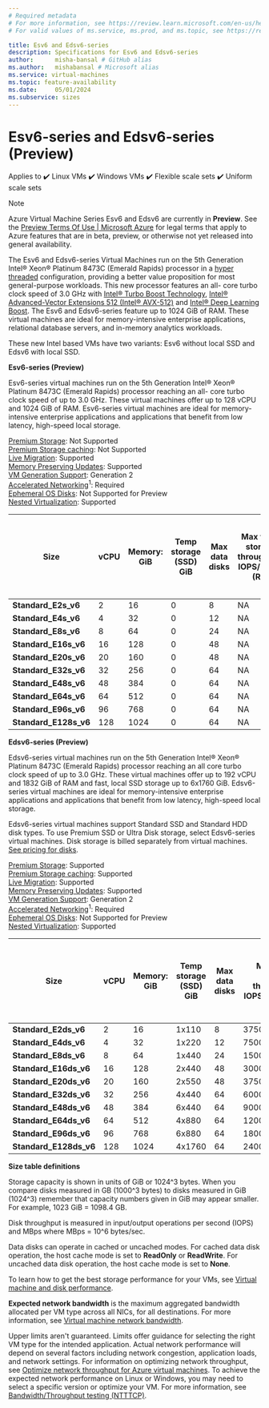 ```yaml
---
# Required metadata
# For more information, see https://review.learn.microsoft.com/en-us/help/platform/learn-editor-add-metadata?branch=main
# For valid values of ms.service, ms.prod, and ms.topic, see https://review.learn.microsoft.com/en-us/help/platform/metadata-taxonomies?branch=main

title: Esv6 and Edsv6-series
description: Specifications for Esv6 and Edsv6-series
author:      misha-bansal # GitHub alias
ms.author:   mishabansal # Microsoft alias
ms.service: virtual-machines
ms.topic: feature-availability
ms.date:     05/01/2024
ms.subservice: sizes
---
```


# Esv6-series and Edsv6-series (Preview)

Applies to ✔️ Linux VMs ✔️ Windows VMs ✔️ Flexible scale sets ✔️ Uniform scale sets 

>[!NOTE]
>Azure Virtual Machine Series Esv6 and Edsv6 are currently in **Preview**. See the [Preview Terms Of Use | Microsoft Azure](https://azure.microsoft.com/en-us/support/legal/preview-supplemental-terms/) for legal terms that apply to Azure features that are in beta, preview, or otherwise not yet released into general availability. 

The Esv6 and Edsv6-series Virtual Machines run on the 5th Generation Intel® Xeon® Platinum 8473C (Emerald Rapids) processor in a [hyper threaded](https://www.intel.com/content/www/us/en/architecture-and-technology/hyper-threading/hyper-threading-technology.html) configuration, providing a better value proposition for most general-purpose workloads. This new processor features an all- core turbo clock speed of 3.0 GHz with [Intel® Turbo Boost Technology](https://www.intel.com/content/www/us/en/architecture-and-technology/turbo-boost/turbo-boost-technology.html), [Intel® Advanced-Vector Extensions 512 (Intel® AVX-512)](https://www.intel.com/content/www/us/en/architecture-and-technology/avx-512-overview.html) and [Intel® Deep Learning Boost](https://software.intel.com/content/www/us/en/develop/topics/ai/deep-learning-boost.html). The Esv6 and Edsv6-series feature up to 1024 GiB of RAM. These virtual machines are ideal for memory-intensive enterprise applications, relational database servers, and in-memory analytics workloads. 

These new Intel based VMs have two variants: Esv6 without local SSD and Edsv6 with local SSD.

**Esv6-series (Preview)**

Esv6-series virtual machines run on the 5th Generation Intel® Xeon® Platinum 8473C (Emerald Rapids) processor reaching an all- core turbo clock speed of up to 3.0 GHz. These virtual machines offer up to 128 vCPU and 1024 GiB of RAM. Esv6-series virtual machines are ideal for memory-intensive enterprise applications and applications that benefit from low latency, high-speed local storage.

[Premium Storage](https://learn.microsoft.com/en-us/azure/virtual-machines/premium-storage-performance): Not Supported<br>[Premium Storage caching](https://learn.microsoft.com/en-us/azure/virtual-machines/premium-storage-performance): Not Supported<br>[Live Migration](https://learn.microsoft.com/en-us/azure/virtual-machines/maintenance-and-updates): Supported<br>[Memory Preserving Updates](https://learn.microsoft.com/en-us/azure/virtual-machines/maintenance-and-updates): Supported<br>[VM Generation Support](https://learn.microsoft.com/en-us/azure/virtual-machines/generation-2): Generation 2<br>[Accelerated Networking](https://learn.microsoft.com/en-us/azure/virtual-network/create-vm-accelerated-networking-cli)<sup>1</sup>: Required<br>[Ephemeral OS Disks](https://learn.microsoft.com/en-us/azure/virtual-machines/ephemeral-os-disks): Not Supported for Preview<br>[Nested Virtualization](https://learn.microsoft.com/en-us/virtualization/hyper-v-on-windows/user-guide/nested-virtualization): Supported

| **Size** | **vCPU** | **Memory: GiB** | **Temp storage (SSD) GiB** | **Max data disks** | **Max temp storage throughput: IOPS/MBPS (RR)** | **Max temp storage throughput:  IOPS/MBPS (RW)** | **Max** **uncached Premium SSD and Standard SSD/HDD disk throughput: IOPS/MBps** | **Max burst** **uncached Premium SSD and Standard SSD/HDD disk throughput: IOPS/MBps** | **Max** **uncached Ultra Disk and Premium SSD V2 disk throughput: IOPS/MBps** | **Max burst** **uncached Ultra Disk and Premium SSD V2 disk throughput: IOPS/MBps** | **Max NICs** | **Network bandwidth** |
|---|---|---|---|---|---|---|---|---|---|---|---|---|
| **Standard_E2s_v6** | 2 | 16 | 0 | 8 | NA | NA | 3750/106 | 40000/1250 | 4167/124 | 44444/1463 | 2 | 12500 |
| **Standard_E4s_v6** | 4 | 32 | 0 | 12 | NA | NA | 6400/212 | 40000/1250 | 8333/248 | 52083/1463 | 2 | 12500 |
| **Standard_E8s_v6** | 8 | 64 | 0 | 24 | NA | NA | 12800/424 | 40000/1250 | 16667/496 | 52083/1463 | 4 | 12500 |
| **Standard_E16s_v6** | 16 | 128 | 0 | 48 | NA | NA | 25600/848 | 40000/1250 | 33333/992 | 52083/1463 | 8 | 12500 |
| **Standard_E20s_v6** | 20 | 160 | 0 | 48 | NA | NA | 32000/1060 | 64000/1600 | 41667/1240 | 83333/1872 | 8 | 12500 |
| **Standard_E32s_v6** | 32 | 256 | 0 | 64 | NA | NA | 51200/1696 | 80000/1696 | 66667/1984 | 104167/1984 | 8 | 16000 |
| **Standard_E48s_v6** | 48 | 384 | 0 | 64 | NA | NA | 76800/2544 | 80000/2544 | 100000/2976 | 104167/2976 | 8 | 24000 |
| **Standard_E64s_v6** | 64 | 512 | 0 | 64 | NA | NA | 102400/3392 | 102400/3392 | 133333/3969 | 133333/3969 | 8 | 30000 |
| **Standard_E96s_v6** | 96 | 768 | 0 | 64 | NA | NA | 153600/5088 | 153600/5088 | 200000/5953 | 200000/5953 | 8 | 41000 |
| **Standard_E128s_v6** | 128 | 1024 | 0 | 64 | NA | NA | 204800/6782 | 204800/6782 | 266667/7935 | 266667/7935 | 8 | 54000 |

**Edsv6-series (Preview)**

Edsv6-series virtual machines run on the 5th Generation Intel® Xeon® Platinum 8473C (Emerald Rapids) processor reaching an all core turbo clock speed of up to 3.0 GHz. These virtual machines offer up to 192 vCPU and 1832 GiB of RAM and fast, local SSD storage up to 6x1760 GiB. Edsv6-series virtual machines are ideal for memory-intensive enterprise applications and applications that benefit from low latency, high-speed local storage.

Edsv6-series virtual machines support Standard SSD and Standard HDD disk types. To use Premium SSD or Ultra Disk storage, select Edsv6-series virtual machines. Disk storage is billed separately from virtual machines. [See pricing for disks](https://azure.microsoft.com/pricing/details/managed-disks/).

[Premium Storage](https://learn.microsoft.com/en-us/azure/virtual-machines/premium-storage-performance): Supported<br>[Premium Storage caching](https://learn.microsoft.com/en-us/azure/virtual-machines/premium-storage-performance): Supported<br>[Live Migration](https://learn.microsoft.com/en-us/azure/virtual-machines/maintenance-and-updates): Supported<br>[Memory Preserving Updates](https://learn.microsoft.com/en-us/azure/virtual-machines/maintenance-and-updates): Supported<br>[VM Generation Support](https://learn.microsoft.com/en-us/azure/virtual-machines/generation-2): Generation 2<br>[Accelerated Networking](https://learn.microsoft.com/en-us/azure/virtual-network/create-vm-accelerated-networking-cli)<sup>1</sup>: Required<br>[Ephemeral OS Disks](https://learn.microsoft.com/en-us/azure/virtual-machines/ephemeral-os-disks): Not Supported for Preview<br>[Nested Virtualization](https://learn.microsoft.com/en-us/virtualization/hyper-v-on-windows/user-guide/nested-virtualization): Supported

| **Size** | **vCPU** | **Memory: GiB** | **Temp storage (SSD) GiB** | **Max data disks** | **Max temp storage throughput: IOPS/MBPS (RR)** | **Max temp storage throughput:  IOPS/MBPS (RW)** | **Max** **uncached Premium SSD and Standard SSD/HDD disk throughput: IOPS/MBps** | **Max burst** **uncached Premium SSD and Standard SSD/HDD disk throughput: IOPS/MBps** | **Max** **uncached Ultra Disk and Premium SSD V2 disk throughput: IOPS/MBps** | **Max burst** **uncached Ultra Disk and Premium SSD V2 disk throughput: IOPS/MBps** | **Max NICs** | **Network bandwidth** |
|---|---|---|---|---|---|---|---|---|---|---|---|---|
| **Standard_E2ds_v6** | 2 | 16 | 1x110 | 8 | 37500/180 | 15000/90 | 3750/106 | 40000/1250 | 4167/124 | 44444/1463 | 2 | 12500 |
| **Standard_E4ds_v6** | 4 | 32 | 1x220 | 12 | 75000/360 | 30000/180 | 6400/212 | 40000/1250 | 8333/248 | 52083/1463 | 2 | 12500 |
| **Standard_E8ds_v6** | 8 | 64 | 1x440 | 24 | 150000/720 | 60000/360 | 12800/424 | 40000/1250 | 16667/496 | 52083/1463 | 4 | 12500 |
| **Standard_E16ds_v6** | 16 | 128 | 2x440 | 48 | 300000/1440 | 120000/720 | 25600/848 | 40000/1250 | 33333/992 | 52083/1463 | 8 | 12500 |
| **Standard_E20ds_v6** | 20 | 160 | 2x550 | 48 | 375000/1800 | 150000/900 | 32000/1060 | 64000/1600 | 41667/1240 | 83333/1872 | 8 | 12500 |
| **Standard_E32ds_v6** | 32 | 256 | 4x440 | 64 | 600000/2880 | 240000/1440 | 51200/1696 | 80000/1696 | 66667/1984 | 104167/1984 | 8 | 16000 |
| **Standard_E48ds_v6** | 48 | 384 | 6x440 | 64 | 900000/4320 | 360000/2160 | 76800/2544 | 80000/2544 | 100000/2976 | 104167/2976 | 8 | 24000 |
| **Standard_E64ds_v6** | 64 | 512 | 4x880 | 64 | 1200000/5760 | 480000/2880 | 102400/3392 | 102400/3392 | 133333/3969 | 133333/3969 | 8 | 30000 |
| **Standard_E96ds_v6** | 96 | 768 | 6x880 | 64 | 1800000/8640 | 720000/4320 | 153600/5088 | 153600/5088 | 200000/5953 | 200000/5953 | 8 | 41000 |
| **Standard_E128ds_v6** | 128 | 1024 | 4x1760 | 64 | 2400000/11520 | 960000/5760 | 204800/6782 | 204800/6782 | 266667/7935 | 266667/7935 | 8 | 54000 |

**Size table definitions**

Storage capacity is shown in units of GiB or 1024^3 bytes. When you compare disks measured in GB (1000^3 bytes) to disks measured in GiB (1024^3) remember that capacity numbers given in GiB may appear smaller. For example, 1023 GiB = 1098.4 GB.

Disk throughput is measured in input/output operations per second (IOPS) and MBps where MBps = 10^6 bytes/sec.

Data disks can operate in cached or uncached modes. For cached data disk operation, the host cache mode is set to **ReadOnly** or **ReadWrite**. For uncached data disk operation, the host cache mode is set to **None**.

To learn how to get the best storage performance for your VMs, see [Virtual machine and disk performance](https://learn.microsoft.com/en-us/azure/virtual-machines/disks-performance).

**Expected network bandwidth** is the maximum aggregated bandwidth allocated per VM type across all NICs, for all destinations. For more information, see [Virtual machine network bandwidth](https://learn.microsoft.com/en-us/azure/virtual-network/virtual-machine-network-throughput).

Upper limits aren't guaranteed. Limits offer guidance for selecting the right VM type for the intended application. Actual network performance will depend on several factors including network congestion, application loads, and network settings. For information on optimizing network throughput, see [Optimize network throughput for Azure virtual machines](https://learn.microsoft.com/en-us/azure/virtual-network/virtual-network-optimize-network-bandwidth). To achieve the expected network performance on Linux or Windows, you may need to select a specific version or optimize your VM. For more information, see [Bandwidth/Throughput testing (NTTTCP)](https://learn.microsoft.com/en-us/azure/virtual-network/virtual-network-bandwidth-testing).

